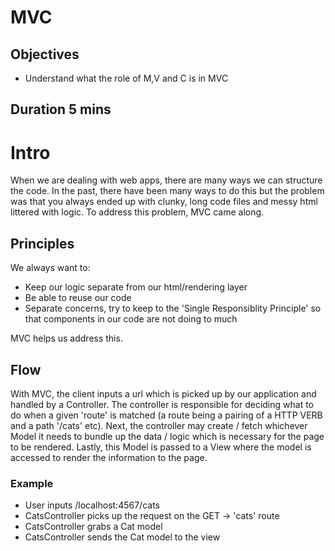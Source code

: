# MVC

## Objectives
- Understand what the role of M,V and C is in MVC

## Duration 5 mins

# Intro

When we are dealing with web apps, there are many ways we can structure the code.  In the past, there have been many ways to do this but the problem was that you always ended up with clunky, long code files and messy html littered with logic. To address this problem, MVC came along.

## Principles

We always want to:
- Keep our logic separate from our html/rendering layer
- Be able to reuse our code
- Separate concerns, try to keep to the 'Single Responsiblity Principle' so that components in our code are not doing to much

MVC helps us address this.

## Flow

With MVC, the client inputs a url which is picked up by our application and handled by a Controller. The controller is responsible for deciding what to do when a given 'route' is matched (a route being a pairing of a HTTP VERB and a path '/cats' etc). Next, the controller may create / fetch whichever Model it needs to bundle up the data / logic which is necessary for the page to be rendered. Lastly, this Model is passed to a View where the model is accessed to render the information to the page.

### Example

- User inputs /localhost:4567/cats
- CatsController picks up the request on the GET -> 'cats' route
- CatsController grabs a Cat model
- CatsController sends the Cat model to the view
